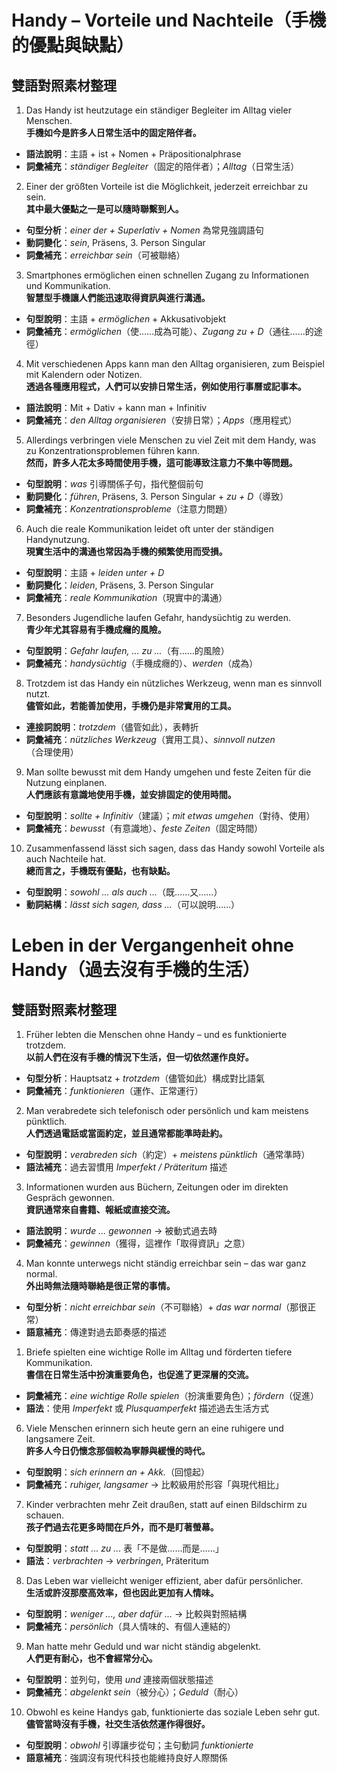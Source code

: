 # Handy – Vorteile und Nachteile（手機的優點與缺點）

## 雙語對照素材整理

<!-- 
Das Handy ist heutzutage ein ständiger Begleiter im Alltag vieler Menschen.

Einer der größten Vorteil ist die Möglichkeit, jederzeit erreichbar zu sein.

-->



1. Das Handy ist heutzutage ein ständiger Begleiter im Alltag vieler Menschen.  
**手機如今是許多人日常生活中的固定陪伴者。**  
- **語法說明**：主語 + ist + Nomen + Präpositionalphrase  
- **詞彙補充**：*ständiger Begleiter*（固定的陪伴者）；*Alltag*（日常生活）



2. Einer der größten Vorteile ist die Möglichkeit, jederzeit erreichbar zu sein.  
**其中最大優點之一是可以隨時聯繫到人。**  
- **句型分析**：*einer der + Superlativ + Nomen* 為常見強調語句  
- **動詞變化**：*sein*, Präsens, 3. Person Singular  
- **詞彙補充**：*erreichbar sein*（可被聯絡）




<!-- 


Smartphones ermöglichen einen schnellen Zugang zu Informationen und Kommunikation.


 -->

3. Smartphones ermöglichen einen schnellen Zugang zu Informationen und Kommunikation.  
**智慧型手機讓人們能迅速取得資訊與進行溝通。**  
- **句型說明**：主語 + *ermöglichen* + Akkusativobjekt  
- **詞彙補充**：*ermöglichen*（使……成為可能）、*Zugang zu + D*（通往……的途徑）



<!-- 
Mit verschiedenen Apps kann man den Alltag organisieren, zum Beispiel mit Kalendern oder Notizen.

Allerdings verbringen viele Menschen zu viel Zeit mit dem Handy, was zu Konzentrationsproblemen führen kann.

Auch die real Kommunikation leidet oft unter der ständigen Handynutzung.
 -->

4. Mit verschiedenen Apps kann man den Alltag organisieren, zum Beispiel mit Kalendern oder Notizen.  
**透過各種應用程式，人們可以安排日常生活，例如使用行事曆或記事本。**  
- **語法說明**：Mit + Dativ + kann man + Infinitiv  
- **詞彙補充**：*den Alltag organisieren*（安排日常）；*Apps*（應用程式）



5. Allerdings verbringen viele Menschen zu viel Zeit mit dem Handy, was zu Konzentrationsproblemen führen kann.  
**然而，許多人花太多時間使用手機，這可能導致注意力不集中等問題。**  
- **句型說明**：*was* 引導關係子句，指代整個前句  
- **動詞變化**：*führen*, Präsens, 3. Person Singular + *zu + D*（導致）  
- **詞彙補充**：*Konzentrationsprobleme*（注意力問題）



6. Auch die reale Kommunikation leidet oft unter der ständigen Handynutzung.  
**現實生活中的溝通也常因為手機的頻繁使用而受損。**  
- **句型說明**：主語 + *leiden unter + D*  
- **動詞變化**：*leiden*, Präsens, 3. Person Singular  
- **詞彙補充**：*reale Kommunikation*（現實中的溝通）



<!-- 
Besonders Jugendliche laufen Gefahr, handysüchtig zu werden.
Trotzdem ist das Handy ein nützliches Werkzeug, wenn man es sinnvoll nutzt.

Man sollte bewusst mit dem Handy umgehen und feste Zeiten für die Nutzung.

 -->

7. Besonders Jugendliche laufen Gefahr, handysüchtig zu werden.  
**青少年尤其容易有手機成癮的風險。**  
- **句型說明**：*Gefahr laufen, ... zu ...*（有……的風險）  
- **詞彙補充**：*handysüchtig*（手機成癮的）、*werden*（成為）



8. Trotzdem ist das Handy ein nützliches Werkzeug, wenn man es sinnvoll nutzt.  
**儘管如此，若能善加使用，手機仍是非常實用的工具。**  
- **連接詞說明**：*trotzdem*（儘管如此），表轉折  
- **詞彙補充**：*nützliches Werkzeug*（實用工具）、*sinnvoll nutzen*（合理使用）

<!-- 

Man sollte bewusst mit dem Handy umgehen und feste Zeiten für die Nutzung.

Zusammenfassend lässt sich sagen, dass das Handy sowohl Vorteile als auch Nachteile hat.
 -->

9. Man sollte bewusst mit dem Handy umgehen und feste Zeiten für die Nutzung einplanen.  
**人們應該有意識地使用手機，並安排固定的使用時間。**  
- **句型說明**：*sollte + Infinitiv*（建議）；*mit etwas umgehen*（對待、使用）  
- **詞彙補充**：*bewusst*（有意識地）、*feste Zeiten*（固定時間）



10. Zusammenfassend lässt sich sagen, dass das Handy sowohl Vorteile als auch Nachteile hat.  
**總而言之，手機既有優點，也有缺點。**  
- **句型說明**：*sowohl ... als auch ...*（既……又……）  
- **動詞結構**：*lässt sich sagen, dass ...*（可以說明……）




# Leben in der Vergangenheit ohne Handy（過去沒有手機的生活）

## 雙語對照素材整理



1. Früher lebten die Menschen ohne Handy – und es funktionierte trotzdem.  
**以前人們在沒有手機的情況下生活，但一切依然運作良好。**  
- **句型分析**：Hauptsatz + *trotzdem*（儘管如此）構成對比語氣  
- **詞彙補充**：*funktionieren*（運作、正常運行）

<!-- 

Früher lebten die Menschen ohne Handy - und es funktionierte trotzdem.
Man verabredete sich telefonisch oder persönlich und kam meistens pünktlich.
Informationen wurden aus Büchern, Zeitungen oder im direkten Gespräch gewonnen.
Man konnte unterwegs nicht ständig erreichbar sein - das war ganz normal.

 -->

2. Man verabredete sich telefonisch oder persönlich und kam meistens pünktlich.  
**人們透過電話或當面約定，並且通常都能準時赴約。**  
- **句型說明**：*verabreden sich*（約定）+ *meistens pünktlich*（通常準時）  
- **語法補充**：過去習慣用 *Imperfekt / Präteritum* 描述



3. Informationen wurden aus Büchern, Zeitungen oder im direkten Gespräch gewonnen.  
**資訊通常來自書籍、報紙或直接交流。**  
- **語法說明**：*wurde ... gewonnen* → 被動式過去時  
- **詞彙補充**：*gewinnen*（獲得，這裡作「取得資訊」之意）



4. Man konnte unterwegs nicht ständig erreichbar sein – das war ganz normal.  
**外出時無法隨時聯絡是很正常的事情。**  
- **句型分析**：*nicht erreichbar sein*（不可聯絡）+ *das war normal*（那很正常）  
- **語意補充**：傳達對過去節奏感的描述


<!-- 
Briefe spielten eine wichtige Rolle im Alltag und förderten tiefere Kommunikation.

 -->

1. Briefe spielten eine wichtige Rolle im Alltag und förderten tiefere Kommunikation.  
**書信在日常生活中扮演重要角色，也促進了更深層的交流。**  
- **詞彙補充**：*eine wichtige Rolle spielen*（扮演重要角色）；*fördern*（促進）  
- **語法**：使用 *Imperfekt* 或 *Plusquamperfekt* 描述過去生活方式

<!-- 
Viele Menschen erinnern sich heute gern an eine ruhigere und langsamere Zeit.
 -->

6. Viele Menschen erinnern sich heute gern an eine ruhigere und langsamere Zeit.  
**許多人今日仍懷念那個較為寧靜與緩慢的時代。**  
- **句型說明**：*sich erinnern an + Akk.*（回憶起）  
- **詞彙補充**：*ruhiger, langsamer* → 比較級用於形容「與現代相比」



7. Kinder verbrachten mehr Zeit draußen, statt auf einen Bildschirm zu schauen.  
**孩子們過去花更多時間在戶外，而不是盯著螢幕。**  
- **句型說明**：*statt ... zu ...* 表「不是做……而是……」  
- **語法**：*verbrachten* → *verbringen*, Präteritum

<!-- 
Das Leben war vielleicht weniger effizient, aber dafür persönlicher.
 -->

8. Das Leben war vielleicht weniger effizient, aber dafür persönlicher.  
**生活或許沒那麼高效率，但也因此更加有人情味。**  
- **句型說明**：*weniger ..., aber dafür ...* → 比較與對照結構  
- **詞彙補充**：*persönlich*（具人情味的、有個人連結的）



9. Man hatte mehr Geduld und war nicht ständig abgelenkt.  
**人們更有耐心，也不會經常分心。**  
- **句型說明**：並列句，使用 *und* 連接兩個狀態描述  
- **詞彙補充**：*abgelenkt sein*（被分心）；*Geduld*（耐心）

<!-- 
Man hat mehr Geduld und war nicht ständig abgelenkt.
Obwohl es keine Handys gab, funktionierte das soziale Leben sehr gut.
 -->

10. Obwohl es keine Handys gab, funktionierte das soziale Leben sehr gut.  
**儘管當時沒有手機，社交生活依然運作得很好。**  
- **句型說明**：*obwohl* 引導讓步從句；主句動詞 *funktionierte*  
- **語意補充**：強調沒有現代科技也能維持良好人際關係

